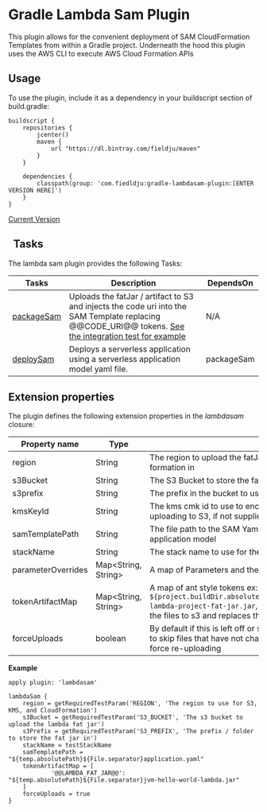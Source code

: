 Gradle Lambda Sam Plugin
=====================

This plugin allows for the convenient deployment of SAM CloudFormation Templates from within a Gradle project.
Underneath the hood this plugin uses the AWS CLI to execute AWS Cloud Formation APIs
 

Usage
-----

To use the plugin, include it as a dependency in your buildscript section of build.gradle:

~~~~~~~~~~~~~~~~~~~~~~~~~~~~~~~~~~~~~~~~~~~~~~~~~~~~~~~~~~~~~~~~~~~~~~~~~~~~~~~~
buildscript { 
    repositories { 
        jcenter() 
        maven { 
            url "https://dl.bintray.com/fieldju/maven"
        }
    }

    dependencies { 
        classpath(group: 'com.fiedldju:gradle-lambdasam-plugin:[ENTER VERSION HERE]') 
    } 
}
~~~~~~~~~~~~~~~~~~~~~~~~~~~~~~~~~~~~~~~~~~~~~~~~~~~~~~~~~~~~~~~~~~~~~~~~~~~~~~~~

[Current Version](https://github.com/fieldju/jvm-lambda-template/releases)

 
Tasks
-----------------

The lambda sam plugin provides the following Tasks:

**Tasks** | **Description** | **DependsOn**
----------|-----------------|--------------
[packageSam](src/main/groovy/com/fieldju/gradle/plugins/lambdasam/tasks/PackageSam.groovy)| Uploads the fatJar / artifact to S3 and injects the code uri into the SAM Template replacing @@CODE_URI@@ tokens. [See the integration test for example](src/integration-test/resources/application.yaml#L14) | N/A
[deploySam](src/main/groovy/com/fieldju/gradle/plugins/lambdasam/tasks/DeploySamTask.groovy)| Deploys a serverless application using a serverless application model yaml file.                                | packageSam


Extension properties
--------------------

The plugin defines the following extension properties in the *lambdasam*
closure:

**Property name**  | **Type** | **Description**
-------------------|----------|---
region             | String              | The region to upload the fatJar / lambda code artifact, and execute the cloud formation in
s3Bucket           | String              | The S3 Bucket to store the fatJar / lambda code artifact
s3prefix           | String              | The prefix in the bucket to use when storing the fatJar / lambda code artifact
kmsKeyId           | String              | The kms cmk id to use to encrypt the fatJar / lambda code artifact when uploading to S3, if not supplied server side AES256 will be used
samTemplatePath    | String              | The file path to the SAM Yaml or JSON where you have defined your serverless application model
stackName          | String              | The stack name to use for the Cloud Formation stack
parameterOverrides | Map<String, String> | A map of Parameters and there values to supply the Cloud Formation template
tokenArtifactMap   | Map<String, String> | A map of ant style tokens ex: @@FAT_JAR_URI@@ to file paths ex: `${project.buildDir.absolutePath}${File.seperator}libs${File.seperator}my-lambda-project-fat-jar.jar`, the package command uses this map to upload the files to s3 and replaces the tokens in the sam template with the S3 URIs
forceUploads       | boolean             | By default if this is left off or set to false, to package command uses m5 hashes to skip files that have not changed since the last deploy. Set this to true to force re-uploading

**Example**

~~~~~~~~~~~~~~~~~~~~~~~~~~~~~~~~~~~~~~~~~~~~~~~~~~~~~~~~~~~~~~~~~~~~~~~~~~~~~~~~
apply plugin: 'lambdasam'

lambdaSam {
    region = getRequiredTestParam('REGION', 'The region to use for S3, KMS, and CloudFormation')
    s3Bucket = getRequiredTestParam('S3_BUCKET', 'The s3 bucket to upload the lambda fat jar')
    s3Prefix = getRequiredTestParam('S3_PREFIX', 'The prefix / folder to store the fat jar in')
    stackName = testStackName
    samTemplatePath = "${temp.absolutePath}${File.separator}application.yaml"
    tokenArtifactMap = [
            '@@LAMBDA_FAT_JAR@@': "${temp.absolutePath}${File.separator}jvm-hello-world-lambda.jar"
    ]
    forceUploads = true
}

~~~~~~~~~~~~~~~~~~~~~~~~~~~~~~~~~~~~~~~~~~~~~~~~~~~~~~~~~~~~~~~~~~~~~~~~~~~~~~~~
